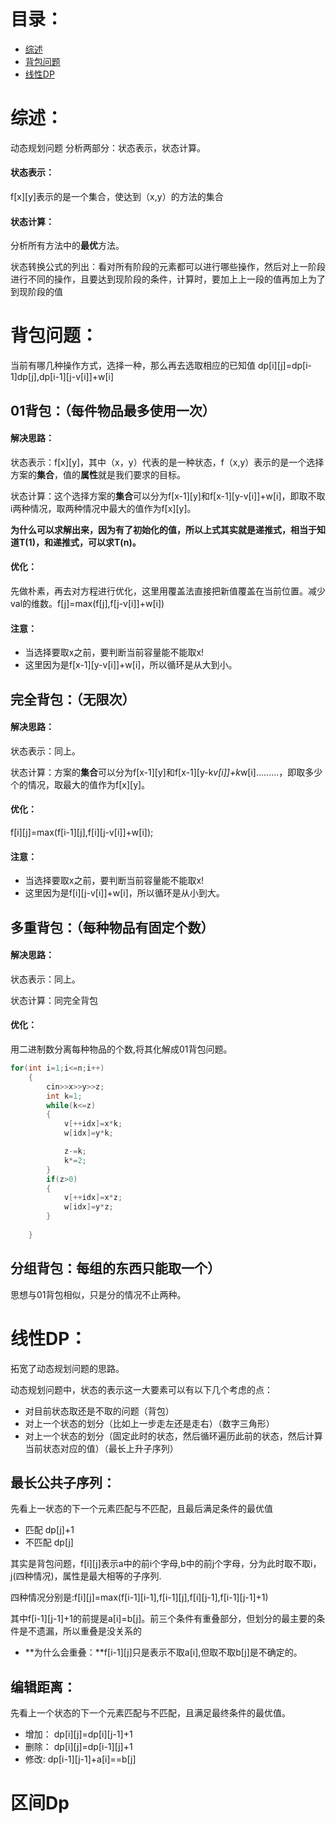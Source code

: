 # 目录：

- [综述](#section1) 
- [背包问题](#section2)
- [线性DP](#section3)


# 综述：<a name="sectino1"></a>
动态规划问题 分析两部分：状态表示，状态计算。

#### 状态表示：
f[x][y]表示的是一个集合，使达到（x,y）的方法的集合

#### 状态计算：
分析所有方法中的**最优**方法。

状态转换公式的列出：看对所有阶段的元素都可以进行哪些操作，然后对上一阶段进行不同的操作，且要达到现阶段的条件，计算时，要加上上一段的值再加上为了到现阶段的值



# 背包问题：<a name="section2"></a>
当前有哪几种操作方式，选择一种，那么再去选取相应的已知值
dp[i][j]=dp[i-1]dp[j],dp[i-1][j-v[i]]+w[i]


## 01背包：（每件物品最多使用一次）
#### 解决思路：
状态表示：f[x][y]，其中（x，y）代表的是一种状态，f（x,y）表示的是一个选择方案的**集合**，值的**属性**就是我们要求的目标。

状态计算：这个选择方案的**集合**可以分为f[x-1][y]和f[x-1][y-v[i]]+w[i]，即取不取i两种情况，取两种情况中最大的值作为f[x][y]。

**为什么可以求解出来，因为有了初始化的值，所以上式其实就是递推式，相当于知道T(1)，和递推式，可以求T(n)。**

#### 优化：
先做朴素，再去对方程进行优化，这里用覆盖法直接把新值覆盖在当前位置。减少val的维数。f[j]=max(f[j],f[j-v[i]]+w[i])

#### 注意：
- 当选择要取x之前，要判断当前容量能不能取x!
- 这里因为是f[x-1][y-v[i]]+w[i]，所以循环是从大到小。


## 完全背包：（无限次）
#### 解决思路：
状态表示：同上。

状态计算：方案的**集合**可以分为f[x-1][y]和f[x-1][y-k*v[i]]+k*w[i].........，即取多少个的情况，取最大的值作为f[x][y]。
#### 优化：
f[i][j]=max(f[i-1][j],f[i][j-v[i]]+w[i]);

#### 注意：
- 当选择要取x之前，要判断当前容量能不能取x!
- 这里因为是f[i][j-v[i]]+w[i]，所以循环是从小到大。

## 多重背包：（每种物品有固定个数）
#### 解决思路：
状态表示：同上。

状态计算：同完全背包
#### 优化：
用二进制数分离每种物品的个数,将其化解成01背包问题。
```c++
for(int i=1;i<=n;i++)
    {
        cin>>x>>y>>z;
        int k=1;
        while(k<=z)
        {
            v[++idx]=x*k;
            w[idx]=y*k;

            z-=k;
            k*=2;
        }
        if(z>0)
        {
            v[++idx]=x*z;
            w[idx]=y*z;
        }
        
    }
```


## 分组背包：每组的东西只能取一个）
思想与01背包相似，只是分的情况不止两种。


# 线性DP：<a name="sectino3"></a>
拓宽了动态规划问题的思路。

动态规划问题中，状态的表示这一大要素可以有以下几个考虑的点：
- 对目前状态取还是不取的问题（背包）
- 对上一个状态的划分（比如上一步走左还是走右）（数字三角形）
- 对上一个状态的划分（固定此时的状态，然后循环遍历此前的状态，然后计算当前状态对应的值）（最长上升子序列）


## 最长公共子序列：
先看上一状态的下一个元素匹配与不匹配，且最后满足条件的最优值
- 匹配 dp[j]+1
- 不匹配 dp[j]

其实是背包问题，f[i][j]表示a中的前i个字母,b中的前j个字母，分为此时取不取i，j(四种情况)，属性是最大相等的子序列.

四种情况分别是:f[i][j]=max(f[i-1][i-1],f[i-1][j],f[i][j-1],f[i-1][j-1]+1)

其中f[i-1][j-1]+1的前提是a[i]=b[j]。前三个条件有重叠部分，但划分的最主要的条件是不遗漏，所以重叠是没关系的

- **为什么会重叠：**f[i-1][j]只是表示不取a[i],但取不取b[j]是不确定的。


## 编辑距离：

先看上一个状态的下一个元素匹配与不匹配，且满足最终条件的最优值。

- 增加： dp[i][j]=dp[i][j-1]+1
- 删除： dp[i][j]=dp[i-1][j]+1
- 修改:  dp[i-1][j-1]+a[i]==b[j]



# 区间Dp

























